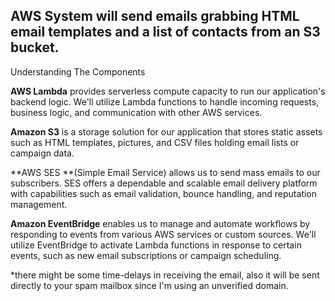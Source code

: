 AWS System will send emails grabbing HTML email templates and a list of contacts from an S3 bucket.
-
Understanding The Components

**AWS Lambda** provides serverless compute capacity to run our application's backend logic. We'll utilize Lambda functions to handle incoming requests, business logic, and communication with other AWS services.

**Amazon S3** is a storage solution for our application that stores static assets such as HTML templates, pictures, and CSV files holding email lists or campaign data.

**AWS SES **(Simple Email Service) allows us to send mass emails to our subscribers. SES offers a dependable and scalable email delivery platform with capabilities such as email validation, bounce handling, and reputation management.

**Amazon EventBridge** enables us to manage and automate workflows by responding to events from various AWS services or custom sources. We'll utilize EventBridge to activate Lambda functions in response to certain events, such as new email subscriptions or campaign scheduling.

*there might be some time-delays in receiving the email, also it will be sent directly to your spam mailbox since I'm using an unverified domain.
